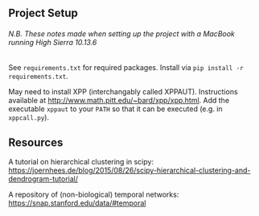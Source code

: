 ## Project Setup

###### N.B. These notes made when setting up the project with a MacBook running High Sierra 10.13.6

See `requirements.txt` for required packages. Install via `pip install -r requirements.txt`.

May need to install XPP (interchangably called XPPAUT). Instructions available at http://www.math.pitt.edu/~bard/xpp/xpp.html.
Add the executable `xppaut` to your `PATH` so that it can be executed (e.g. in `xppcall.py`).

## Resources

A tutorial on hierarchical clustering in scipy:
https://joernhees.de/blog/2015/08/26/scipy-hierarchical-clustering-and-dendrogram-tutorial/

A repository of (non-biological) temporal networks:
https://snap.stanford.edu/data/#temporal